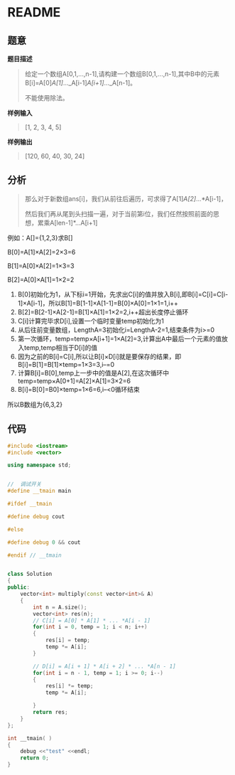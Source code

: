 # README

## 题意

**题目描述**

> 给定一个数组A\[0,1,...,n-1\],请构建一个数组B\[0,1,...,n-1\],其中B中的元素B\[i\]=A\[0\]_A\[1\]_..._A\[i-1\]_A\[i+1\]_..._A\[n-1\]。
>
> 不能使用除法。

**样例输入**

> \[1, 2, 3, 4, 5\]

**样例输出**

> \[120, 60, 40, 30, 24\]

## 分析

> 那么对于新数组ans\[i\]，我们从前往后遍历，可求得了A\[1\]_A\[2\]_...\*A\[i-1\]，
>
> 然后我们再从尾到头扫描一遍，对于当前第i位，我们任然按照前面的思想，累乘A\[len-1\]\*...A\[i+1\]

例如：A\[\]={1,2,3}求B\[\]

B\[0\]=A\[1\]×A\[2\]=2×3=6

B\[1\]=A\[0\]×A\[2\]=1×3=3

B\[2\]=A\[0\]×A\[1\]=1×2=2

1. B\[0\]初始化为1，从下标i=1开始，先求出C\[i\]的值并放入B\[i\],即B\[i\]=C\[i\]=C\[i-1\]×A\[i-1\]，所以B\[1\]=B\[1-1\]×A\[1-1\]=B\[0\]×A\[0\]=1×1=1,i++
2. B\[2\]=B\[2-1\]×A\[2-1\]=B\[1\]×A\[1\]=1×2=2,i++超出长度停止循环
3. C\[i\]计算完毕求D\[i\],设置一个临时变量temp初始化为1
4. 从后往前变量数组，LengthA=3初始化i=LengthA-2=1,结束条件为i&gt;=0
5. 第一次循环，temp=temp×A\[i+1\]=1×A\[2\]=3,计算出A中最后一个元素的值放入temp,temp相当于D\[i\]的值
6. 因为之前的B\[i\]=C\[i\],所以让B\[i\]×D\[i\]就是要保存的结果，即B\[i\]=B\[1\]=B\[1\]×temp=1×3=3,i–=0
7. 计算B\[i\]=B\[0\],temp上一步中的值是A\[2\],在这次循环中temp=temp×A\[0+1\]=A\[2\]×A\[1\]=3×2=6
8. B\[i\]=B\[0\]=B0\]×temp=1×6=6,i–&lt;0循环结束

所以B数组为{6,3,2}

## 代码

```cpp
#include <iostream>
#include <vector>

using namespace std;


//  调试开关
#define __tmain main

#ifdef __tmain

#define debug cout

#else

#define debug 0 && cout

#endif // __tmain


class Solution
{
public:
    vector<int> multiply(const vector<int>& A)
    {
        int n = A.size();
        vector<int> res(n);
        // C[i] = A[0] * A[1] * ... *A[i - 1]
        for(int i = 0, temp = 1; i < n; i++)
        {
            res[i] = temp;
            temp *= A[i];
        }

        // D[i] = A[i + 1] * A[i + 2] * ... *A[n - 1]
        for(int i = n - 1, temp = 1; i >= 0; i--)
        {
            res[i] *= temp;
            temp *= A[i];

        }
        return res;
    }
};

int __tmain( )
{
    debug <<"test" <<endl;
    return 0;
}
```

